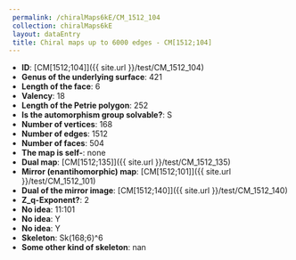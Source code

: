 ```yaml
--- 
 permalink: /chiralMaps6kE/CM_1512_104 
 collection: chiralMaps6kE
 layout: dataEntry
 title: Chiral maps up to 6000 edges - CM[1512;104]
---
```


- **ID**: [CM[1512;104]]({{ site.url }}/test/CM_1512_104)
- **Genus of the underlying surface**: 421
- **Length of the face**: 6
- **Valency**: 18
- **Length of the Petrie polygon**: 252
- **Is the automorphism group solvable?**: S
- **Number of vertices**: 168
- **Number of edges**: 1512
- **Number of faces**: 504
- **The map is self-**: none
- **Dual map**: [CM[1512;135]]({{ site.url }}/test/CM_1512_135)
- **Mirror (enantihomorphic) map**: [CM[1512;101]]({{ site.url }}/test/CM_1512_101)
- **Dual of the mirror image**: [CM[1512;140]]({{ site.url }}/test/CM_1512_140)
- **Z_q-Exponent?**: 2
- **No idea**:  11:101
- **No idea**: Y
- **No idea**: Y
- **Skeleton**: Sk(168;6)^6
- **Some other kind of skeleton**: nan
